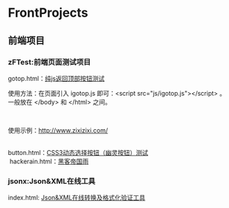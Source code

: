 # FrontProjects
## 前端项目
### zFTest:前端页面测试项目
  gotop.html：<a href="https://itanken.github.io/FrontProjects/zFTest/gotop.html" target="_blank">纯js返回顶部按钮测试</a>
  <p>使用方法：在页面引入 igotop.js 即可：&lt;script src="js/igotop.js"&gt;&lt;/script&gt; 。一般放在 &lt;/body&gt; 和 &lt;/html&gt; 之间。</p>
  <p>使用示例：http://www.zixizixi.com/</p><br>
  button.html：<a href="https://itanken.github.io/FrontProjects/zFTest/button.html" target="_blank">CSS3动态选择按钮（幽灵按钮）测试</a><br>
  hackerain.html：<a href="https://itanken.github.io/FrontProjects/zFTest/hackerain.html" target="_blank">黑客帝国雨</a>
### jsonx:Json&XML在线工具
  index.html: <a href="https://itanken.github.io/FrontProjects/jsonx/" target="_blank">Json&XML在线转换及格式化验证工具</a>
